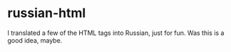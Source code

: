 # russian-html
I translated a few of the HTML tags into Russian, just for fun.
Was this is a good idea, maybe.
